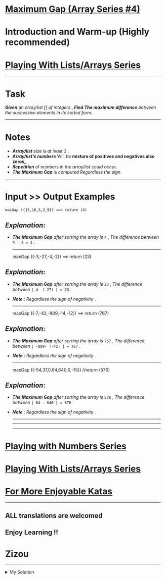 # [Maximum Gap (Array Series #4)](https://www.codewars.com/kata/5a7893ef0025e9eb50000013)

# Introduction and Warm-up (Highly recommended)

# [Playing With Lists/Arrays Series](https://www.codewars.com/collections/playing-with-lists-slash-arrays)

---

# Task

**_Given_** an _array/list \[\] of integers_ , **_Find_** **_The maximum difference_** _between the successive elements
in its sorted form_.

---

# Notes

- **_Array/list_** size is _at least 3_ .
- **_Array/list's numbers_** Will be **mixture of positives and negatives also zeros\_**
- **_Repetition_** of numbers in _the array/list could occur_.
- **_The Maximum Gap_** is _computed Regardless the sign_.

---

# Input >> Output Examples

    maxGap ({13,10,5,2,9}) ==> return (4)

## **_Explanation_**:

- **_The Maximum Gap_** _after sorting the array is_ `4` , _The difference between_ `9 - 5 = 4` .

  ***

  maxGap ({-3,-27,-4,-2}) ==> return (23)

## **_Explanation_**:

- **_The Maximum Gap_** _after sorting the array is_ `23` , _The difference between_ `|-4- (-27) | = 23` .
- **_Note_** : _Regardless the sign of negativity_ .

  ***

  maxGap ({-7,-42,-809,-14,-12}) ==> return (767)

## **_Explanation_**:

- **_The Maximum Gap_** _after sorting the array is_ `767` , _The difference between_ `| -809- (-42) | = 767` .
- **_Note_** : _Regardless the sign of negativity_ .

  ***

  maxGap ({-54,37,0,64,640,0,-15}) //return (576)

## **_Explanation_**:

- **_The Maximum Gap_** _after sorting the array is_ `576` , _The difference between_ `| 64 - 640 | = 576` .
- **_Note_** : _Regardless the sign of negativity_ .

  ***

  ***

  ***

# [Playing with Numbers Series](https://www.codewars.com/collections/playing-with-numbers)

# [Playing With Lists/Arrays Series](https://www.codewars.com/collections/playing-with-lists-slash-arrays)

# [For More Enjoyable Katas](http://www.codewars.com/users/MrZizoScream/authored)

---

## ALL translations are welcomed

## Enjoy Learning !!

# Zizou

---

<details><summary>My Solution</summary>

```js
function maxGap(numbers) {
  const sortedNum = numbers.sort((a, b) => a - b)
  return sortedNum.reduce((maxGap, cur, i, arr) => {
    if (arr[i + 1] - arr[i] > maxGap) maxGap = arr[i + 1] - arr[i]
    return maxGap
  }, sortedNum[1] - sortedNum[0])
}
```

</details>
